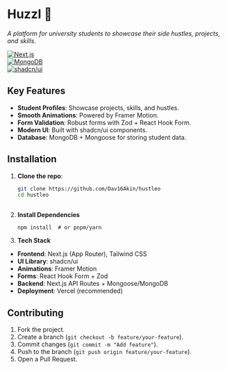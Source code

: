 

# Huzzl 🚀  
*A platform for university students to showcase their side hustles, projects, and skills.*  

[![Next.js](https://img.shields.io/badge/Next.js-13+-black?logo=next.js)](https://nextjs.org/)  
[![MongoDB](https://img.shields.io/badge/MongoDB-5.0+-green?logo=mongodb)](https://www.mongodb.com/)  
[![shadcn/ui](https://img.shields.io/badge/shadcn/ui-0.4+-blue)](https://ui.shadcn.com/) 
## Key Features
- **Student Profiles**: Showcase projects, skills, and hustles.  
- **Smooth Animations**: Powered by Framer Motion.  
- **Form Validation**: Robust forms with Zod + React Hook Form.  
- **Modern UI**: Built with shadcn/ui components.  
- **Database**: MongoDB + Mongoose for storing student data.  
## Installation

1. **Clone the repo**:  
   ```bash
   git clone https://github.com/Dav16Akin/hustleo
   cd hustleo
    
2.  **Install Dependencies**
    ```
    npm install  # or pnpm/yarn
3.   **Tech Stack**
- **Frontend**: Next.js (App Router), Tailwind CSS  
- **UI Library**: shadcn/ui  
- **Animations**: Framer Motion  
- **Forms**: React Hook Form + Zod  
- **Backend**: Next.js API Routes + Mongoose/MongoDB  
- **Deployment**: Vercel (recommended)  
## Contributing

1. Fork the project.  
2. Create a branch (`git checkout -b feature/your-feature`).  
3. Commit changes (`git commit -m "Add feature"`).  
4. Push to the branch (`git push origin feature/your-feature`).  
5. Open a Pull Request.  
